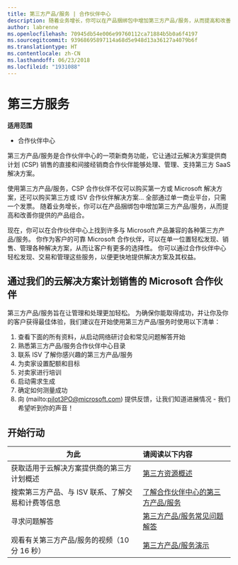 ```yaml
---
title: 第三方产品/服务 | 合作伙伴中心
description: 随着业务增长，你可以在产品捆绑包中增加第三方产品/服务，从而提高和改善你提供的产品组合。
author: labrenne
ms.openlocfilehash: 70945db54e006e99760112ca71884b5b0a6f4197
ms.sourcegitcommit: 93968695897114a68d5e948d13a36127a4079b6f
ms.translationtype: HT
ms.contentlocale: zh-CN
ms.lasthandoff: 06/23/2018
ms.locfileid: "1931088"
---
```

# <a name="third-party-offers"></a>第三方服务 

**适用范围**

- 合作伙伴中心

第三方产品/服务是合作伙伴中心的一项新商务功能，它让通过云解决方案提供商计划 (CSP) 销售的直接和间接经销商合作伙伴能够处理、管理、支持第三方 SaaS 解决方案。  

使用第三方产品/服务，CSP 合作伙伴不仅可以购买第一方或 Microsoft 解决方案，还可以购买第三方或 ISV 合作伙伴解决方案… 全部通过单一商业平台，只需一个发票。  随着业务增长，你可以在产品捆绑包中增加第三方产品/服务，从而提高和改善你提供的产品组合。 

现在，你可以在合作伙伴中心上找到许多与 Microsoft 产品兼容的各种第三方产品/服务。 你作为客户的可靠 Microsoft 合作伙伴，可以在单一位置轻松发现、销售、管理各种解决方案，从而让客户有更多的选择性。 你可以通过合作伙伴中心轻松发现、交易和管理这些服务，以便更快地提供解决方案及其权益。

## <a name="microsoft-partners-that-sell-through-our-cloud-solutions-program"></a>通过我们的云解决方案计划销售的 Microsoft 合作伙伴

第三方产品/服务旨在让管理和处理更加轻松。  为确保你能取得成功，并让你及你的客户获得最佳体验，我们建议在开始使用第三方产品/服务时使用以下清单：

1. 查看下面的所有资料，从启动网络研讨会和常见问题解答开始
2. 熟悉第三方产品/服务合作伙伴中心目录
3. 联系 ISV 了解你感兴趣的第三方产品/服务
4. 为卖家设置配额和目标
5. 对卖家进行培训
6. 启动需求生成
7. 确定如何测量成功
8. 向 (mailto:pilot3PO@microsoft.com) 提供反馈，让我们知道进展情况 - 我们希望听到你的声音！

## <a name="get-started"></a>开始行动 

|**为此**   |**请阅读以下内容**   |
|------------------|:--------------------|
|获取适用于云解决方案提供商的第三方计划概述  |[第三方资源概述]( http://assetsprod.microsoft.com/mpn/third-party-offers-overview.pptx)|
|搜索第三方产品、与 ISV 联系、了解交易和计费等信息| [了解合作伙伴中心的第三方产品/服务](third-party-help.md) |
|寻求问题解答| [第三方产品/服务常见问题解答](http://assetsprod.microsoft.com/mpn/third-party-offers-faq.docx) |
|观看有关第三方产品/服务的视频（10 分 16 秒）   |[第三方产品/服务演示](http://assetsprod.microsoft.com/mpn/third-party-offers-demo.wma)|


